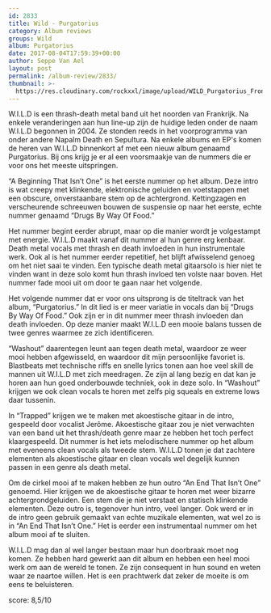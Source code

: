 ```yaml
---
id: 2833
title: Wild - Purgatorius
category: Album reviews
groups: Wild
album: Purgatorius
date: 2017-08-04T17:59:39+00:00
author: Seppe Van Ael
layout: post
permalink: /album-review/2833/
thumbnail: >-
  https://res.cloudinary.com/rockxxl/image/upload/WILD_Purgatorius_Front1.jpg
---
```

W.I.L.D is een thrash-death metal band uit het noorden van Frankrijk. Na enkele veranderingen aan hun line-up zijn de huidige leden onder de naam W.I.L.D begonnen in 2004. Ze stonden reeds in het voorprogramma van onder andere Napalm Death en Sepultura. Na enkele albums en EP's komen de heren van W.I.L.D binnenkort af met een nieuw album genaamd Purgatorius. Bij ons krijg je er al een voorsmaakje van de nummers die er voor ons het meeste uitspringen.

“A Beginning That Isn’t One” is het eerste nummer op het album. Deze intro is wat creepy met klinkende, elektronische geluiden en voetstappen met een obscure, onverstaanbare stem op de achtergrond. Kettingzagen en verscheurende schreeuwen bouwen de suspensie op naar het eerste, echte nummer genaamd “Drugs By Way Of Food.”

Het nummer begint eerder abrupt, maar op die manier wordt je volgestampt met energie. W.I.L.D maakt vanaf dit nummer al hun genre erg kenbaar. Death metal vocals met thrash en death invloeden in hun instrumentale werk. Ook al is het nummer eerder repetitief, het blijft afwisselend genoeg om het niet saai te vinden. Een typische death metal gitaarsolo is hier niet te vinden want in deze solo komt hun thrash invloed ten volste naar boven. Het nummer fade mooi uit om door te gaan naar het volgende.

Het volgende nummer dat er voor ons uitsprong is de titeltrack van het album, “Purgatorius.” In dit lied is er meer variatie in vocals dan bij “Drugs By Way Of Food.” Ook zijn er in dit nummer meer thrash invloeden dan death invloeden. Op deze manier maakt W.I.L.D een mooie balans tussen de twee genres waarmee ze zich identificeren.

“Washout” daarentegen leunt aan tegen death metal, waardoor ze weer mooi hebben afgewisseld, en waardoor dit mijn persoonlijke favoriet is. Blastbeats met technische riffs en snelle lyrics tonen aan hoe veel skill de mannen uit W.I.L.D met zich meedragen. Ze zijn al lang bezig en dat kan je horen aan hun goed onderbouwde techniek, ook in deze solo. In “Washout” krijgen we ook clean vocals te horen met zelfs pig squeals en extreme lows daar tussenin.

In “Trapped” krijgen we te maken met akoestische gitaar in de intro, gespeeld door vocalist Jerôme. Akoestische gitaar zou je niet verwachten van een band uit het thrash/death genre maar ze hebben het toch perfect klaargespeeld. Dit nummer is het iets melodischere nummer op het album met eveneens clean vocals als tweede stem. W.I.L.D tonen je dat zachtere elementen als akoestische gitaar en clean vocals wel degelijk kunnen passen in een genre als death metal.

Om de cirkel mooi af te maken hebben ze hun outro “An End That Isn’t One” genoemd. Hier krijgen we de akoestische gitaar te horen met weer bizarre achtergrondgeluiden. Een stem die je niet verstaat en statisch klinkende elementen. Deze outro is, tegenover hun intro, veel langer. Ook werd er in de intro geen gebruik gemaakt van echte muzikale elementen, wat wel zo is in “An End That Isn’t One.” Het is eerder een instrumentaal nummer om het album mooi af te sluiten.

W.I.L.D mag dan al wel langer bestaan maar hun doorbraak moet nog komen. Ze hebben hard gewerkt aan dit album en hebben een heel mooi werk om aan de wereld te tonen. Ze zijn consequent in hun sound en weten waar ze naartoe willen. Het is een prachtwerk dat zeker de moeite is om eens te beluisteren.

score: 8,5/10
